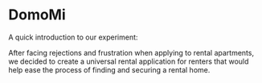 # DomoMi

A quick introduction to our experiment:

After facing rejections and frustration when applying to rental apartments, we decided to create a universal rental application for renters that would help ease the process of finding and securing a rental home. 
